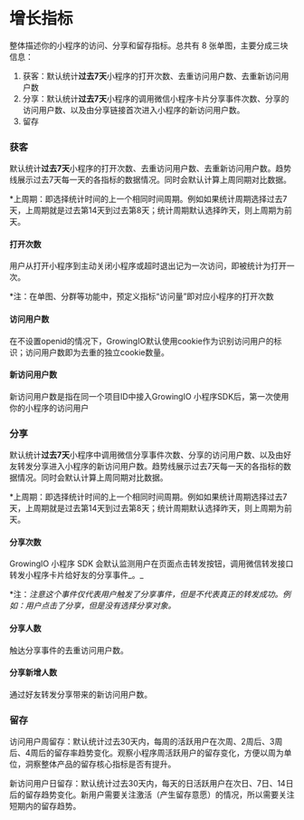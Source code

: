 # 增长指标

整体描述你的小程序的访问、分享和留存指标。总共有 8 张单图，主要分成三块信息：

1. 获客：默认统计**过去7天**小程序的打开次数、去重访问用户数、去重新访问用户数
2. 分享：默认统计**过去7天**小程序的调用微信小程序卡片分享事件次数、分享的访问用户数、以及由分享链接首次进入小程序的新访问用户数。
3. 留存

### 获客

默认统计**过去7天**小程序的打开次数、去重访问用户数、去重新访问用户数。趋势线展示过去7天每一天的各指标的数据情况。同时会默认计算上周同期对比数据。

\*上周期：即选择统计时间的上一个相同时间周期。例如如果统计周期选择过去7天，上周期就是过去第14天到过去第8天；统计周期默认选择昨天，则上周期为前天。

#### 打开次数

用户从打开小程序到主动关闭小程序或超时退出记为一次访问，即被统计为打开一次。

\*注：在单图、分群等功能中，预定义指标“访问量”即对应小程序的打开次数

#### 访问用户数

在不设置openid的情况下，GrowingIO默认使用cookie作为识别访问用户的标识；访问用户数即为去重的独立cookie数量。

#### 新访问用户数

新访问用户数是指在同一个项目ID中接入GrowingIO 小程序SDK后，第一次使用你的小程序的访问用户

### **分享**

默认统计**过去7天**小程序中调用微信分享事件次数、分享的访问用户数、以及由好友转发分享进入小程序的新访问用户数。趋势线展示过去7天每一天的各指标的数据情况。同时会默认计算上周同期对比数据。

\*上周期：即选择统计时间的上一个相同时间周期。例如如果统计周期选择过去7天，上周期就是过去第14天到过去第8天；统计周期默认选择昨天，则上周期为前天。

#### 分享次数

GrowingIO 小程序 SDK 会默认监测用户在页面点击转发按钮，调用微信转发接口转发小程序卡片给好友的分享事件_。_

\*注：_注意这个事件仅代表用户触发了分享事件，但是不代表真正的转发成功。例如：用户点击了分享，但是没有选择分享对象。_

#### 分享人数

触达分享事件的去重访问用户数。

#### 分享新增人数

通过好友转发分享带来的新访问用户数。

### 留存

访问用户周留存：默认统计过去30天内，每周的活跃用户在次周、2周后、3周后、4周后的留存率趋势变化。观察小程序周活跃用户的留存变化，方便以周为单位，洞察整体产品的留存核心指标是否有提升。

新访问用户日留存：默认统计过去30天内，每天的日活跃用户在次日、7日、14日后的留存趋势变化。新用户需要关注激活（产生留存意愿）的情况，所以需要关注短期内的留存趋势。

